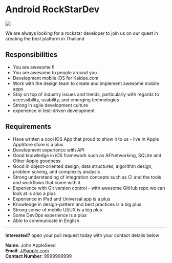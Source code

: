 # Android RockStarDev
![](http://f.cl.ly/items/1d2Q1R2e0B3i2S1Y3n2l/Untitled.png)

We are always looking for a rockstar developer to join us on our quest in creating the best platform in Thailand

## Responsibilities

- You are awesome !!
- You are awesome to people around you
- Development mobile iOS for Kaidee.com
- Work with the design team to create and implement awesome mobile apps
- Stay on top of industry issues and trends, particularly with regards to accessibility, usability, and emerging technologies
- Strong in agile development culture
- experience in test-driven development

## Requirements

- Have written a cool iOS App that proud to show it to us - live in Apple AppStore store is a plus
- Development experience with API
- Good knowledge in iOS framework such as AFNetworking, SQLite and Other Apple goodness
- Good in object-oriented design, data structures, algorithm design, problem solving, and complexity analysis
- Strong understanding of integration concepts such as CI and the tools and workflows that come with it
- Experience with Git version control - with awesome GitHub repo we can look at is also a plus
- Experience in iPad and Universal app is a plus
- Knowledge in design-pattern and best practices is a big plus
- Strong sense of mobile UI/UX is a big plus
- Some DevOps experience is a plus
- Able to communicate in English

-----
**Interested?** open your pull request today with your contact details below

**Name**: John AppleSeed  
**Email**: J@apple.com  
**Contact Number**: 9999999999  
 
